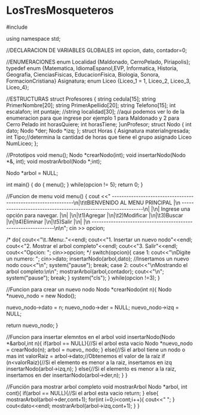 # LosTresMosqueteros
#include<iostream>

using namespace std;

//DECLARACION DE VARIABLES GLOBALES
int opcion, dato, contador=0;

//ENUMERACIONES
enum Localidad {Maldonado, CerroPelado, Piriapolis};
typedef enum {Matematica, IdiomaEspanol,EVP, Informatica, Historia, Geografia, CienciasFisicas, EducacionFisica, Biologia, Sonora, FormacionCristiana} Asignatura;
enum Liceo {Liceo_1 = 1, Liceo_2, Liceo_3, Liceo_4};

//ESTRUCTURAS
struct Profesores
{
	string cedula[15];
	string PrimerNombre[20];
	string PrimerApellido[20];
	string Telefono[15];
	int escalafon;
	int puntaje;
	//string localidad[30]; //aqui podemos ver lo de la enumeracion para que ingrese por ejemplo 1 para Maldonado y 2 para Cerro Pelado
	int horasQuiere;
	int horasTiene;
}unProfesor;
struct Nodo
{
	int dato; 
	Nodo *der;
	Nodo *izq;
};
struct Horas
{
	Asignatura materiaIngresada;
	int Tipo;//determina la cantidad de horas que tiene el grupo asignado
	Liceo NumLiceo;
};

//Prototipos
void menu();
Nodo *crearNodo(int);
void insertarNodo(Nodo *&, int);
void mostrarArbol(Nodo *;int);

Nodo *arbol = NULL;

int main()
{
	do
	{
		menu();
	} while(opcion != 5);
	return 0;
}

//Funcion de menu
void menu()
{
	cout <<" --------------------------------------------------------------\n|\t\tBIENVENIDO AL MENU PRINCIPAL                   |\n --------------------------------------------------------------\n|                                                              |\n| Ingrese una opción para navegar.                             |\n|                                                              |\n|\t1)Agregar                                              |\n|\t2)Modificar                                            |\n|\t3)Buscar                                               |\n|\t4)Eliminar                                             |\n|\t5)Salir                                                |\n|                                                              |\n --------------------------------------------------------------\n\n";
	cin >> opcion;

/*	do{
cout<<"\t.:Menu:."<<endl;
cout<<"1. Insertar un nuevo nodo"<<endl;
cout<<"2. Mostrar el arbol completo"<<endl;
cout<<"3. Salir"<<endl;
cout<<"Opcion: ";
cin>>opcion;
*/
switch(opcion){
case 1: cout<<"\nDigite un numero: ";
cin>>dato;
insertarNodo(arbol,dato); //Insertamos un nuevo nodo
cou<<"\n";
system("pause");
break;
case 2: cout<<"\nMostrando el arbol completo:\n\n";
mostrarArbol(arbol,contador);
cout<<"\n";
system("pause");
break;
}
system("cls");
}
while(opcion !=3);
}

//Funcion para crear un nuevo nodo
Nodo *crearNodo(int n){
Nodo *nuevo_nodo = new Nodo();

nuevo_nodo->dato = n;
nuevo_nodo->der = NULL;
nuevo_nodo->izq = NULL;

return nuevo_nodo;
}

//Funcion para insertar elemntos en el arbol
void insertarNodo(Nodo *&arbol,int n){
if(arbol == NULL){//Si el arbol esta vacio
Nodo *nuevo_nodo = crearNodo(n);
arbol = nuevo_ nodo;
}
else{//Si el arbol tiene un nodo o mas
int valorRaiz = arbol->dato;//Obtenemos el valor de la raíz
if (n<valorRaiz){//Si el elemento es menor a la raiz, insertamos en izq
insertarNodo(arbol->izq,n);
}
else{//Si el elemento es menor a la raiz, insertamos en der
insertarNodo(arbol->der,n);
}
}

//Función para mostrar arbol completo
void mostrarArbol Nodo *arbol, int cont){
if(arbol == NULL){//Si el arbol esta vacio
return;
}
else{
mostrarArbol(arbol->der,cont+1);
for(int i=0;i<cont;i++){
cout<<"   ";
}
cout<<arbol->dato<<endl;
mostrarArbol(arbol->izq,cont+1);
}
}
